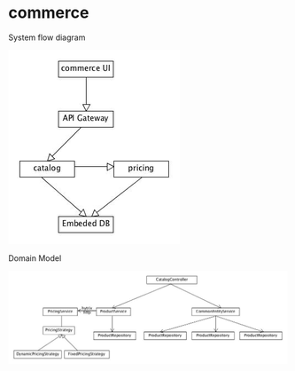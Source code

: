 # commerce
System flow diagram

![alt tag](https://github.com/jeswinlouis/commerce/blob/master/docs/system%20flow.jpg?raw=true)

Domain Model


![alt tag](https://github.com/jeswinlouis/commerce/blob/master/docs/domainModel.jpg?raw=true)
